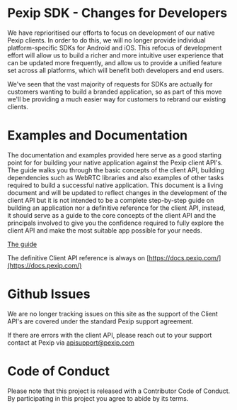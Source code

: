# Pexip SDK - Changes for Developers

We have reprioritised our efforts to focus on development of our
native Pexip clients. In order to do this, we will no longer provide
individual platform-specific SDKs for Android and iOS. This refocus of
development effort will allow us to build a richer and more intuitive
user experience that can be updated more frequently, and allow us to
provide a unified feature set across all platforms, which will benefit
both developers and end users.

We've seen that the vast majority of requests for SDKs are actually
for customers wanting to build a branded application, so as part of
this move we'll be providing a much easier way for customers to
rebrand our existing clients.

# Examples and Documentation

The documentation and examples provided here serve as a good starting
point for for building your native application against the Pexip
client API's.  The guide walks you through the basic concepts of the
client API, building dependencies such as WebRTC libraries and also
examples of other tasks required to build a successful native
application.  This document is a living document and will be updated
to reflect changes in the development of the client API but it is not
intended to be a complete step-by-step guide on building an
application nor a definitive reference for the client API, instead, it
should serve as a guide to the core concepts of the client API and the
principals involved to give you the confidence required to fully
explore the client API and make the most suitable app possible for
your needs.

[The guide](https://github.com/pexip/pexkit-sdk/tree/master/building_native_webrtc_applications_for_pexip.pdf)

The definitive Client API reference is always on
[https://docs.pexip.com/](https://docs.pexip.com/)

# Github Issues

We are no longer tracking issues on this site as the support of the
Client API's are covered under the standard Pexip support agreement.

If there are errors with the client API, please reach out to your
support contact at Pexip via apisupport@pexip.com

# Code of Conduct

Please note that this project is released with a Contributor Code of
Conduct. By participating in this project you agree to abide by its
terms.

